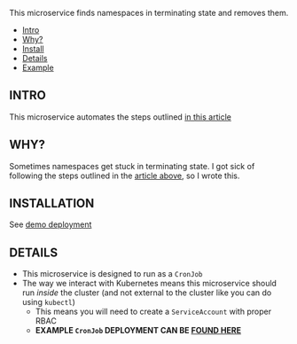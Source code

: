 This microservice finds namespaces in terminating state and removes them.

- [Intro](#intro)
- [Why?](#why?)
- [Install](#installation)
- [Details](#Details)
- [Example](/deploy/cronjob.yaml)

## INTRO

This microservice automates the steps outlined [in this article](https://medium.com/@craignewtondev/how-to-fix-kubernetes-namespace-deleting-stuck-in-terminating-state-5ed75792647e)

## WHY?

Sometimes namespaces get stuck in terminating state.  I got sick of following the steps outlined in the [article above](#intro), so I wrote this.

## INSTALLATION

See [demo deployment](/deploy)

## DETAILS

 - This microservice is designed to run as a `CronJob`
 - The way we interact with Kubernetes means this microservice should run *inside* the cluster (and not external to the cluster like you can do using `kubectl`)
   - This means you will need to create a `ServiceAccount` with proper RBAC
   - **EXAMPLE `CronJob` DEPLOYMENT CAN BE [FOUND HERE](/deploy/cronjob.yaml)**
